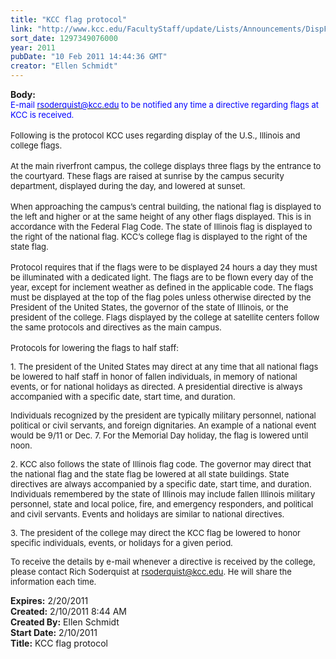 ```yaml
---
title: "KCC flag protocol"
link: "http://www.kcc.edu/FacultyStaff/update/Lists/Announcements/DispForm.aspx?ID=111"
sort_date: 1297349076000
year: 2011
pubDate: "10 Feb 2011 14:44:36 GMT"
creator: "Ellen Schmidt"
---
```


<div><b>Body:</b> <div class=ExternalClass2C77E8ED9C5F49368D08568BF5A27680>
<div><font color="#0000ff" size=2>E-mail </font><a href="mailto:rsoderquist@kcc.edu"><font color="#0000ff" size=2>rsoderquist@kcc.edu</font></a><font size=2><font color="#0000ff"> to be notified any time a directive regarding flags at KCC is received.</font></font></div><font color="#0000ff">
<div><br></font><font size=2>Following is the protocol KCC uses regarding display of the U.S., Illinois and college flags. </font></div>
<div><br><font size=2>At the main riverfront campus, the college displays three flags by the entrance to the courtyard. These flags are raised at sunrise by the campus security department, displayed during the day, and lowered at sunset. </font></div>
<div><br><font size=2>When approaching the campus’s central building, the national flag is displayed to the left and higher or at the same height of any other flags displayed. This is in accordance with the Federal Flag Code. The state of Illinois flag is displayed to the right of the national flag. KCC’s college flag is displayed to the right of the state flag.</font></div>
<div><br><font size=2>Protocol requires that if the flags were to be displayed 24 hours a day they must be illuminated with a dedicated light. The flags are to be flown every day of the year, except for inclement weather as defined in the applicable code. The flags must be displayed at the top of the flag poles unless otherwise directed by the President of the United States, the governor of the state of Illinois, or the president of the college. Flags displayed by the college at satellite centers follow the same protocols and directives as the main campus.</font></div>
<div><br><font size=2>Protocols for lowering the flags to half staff:</font></div>
<p><font size=2>1. The president of the United States may direct at any time that all national flags be lowered to half staff in honor of fallen individuals, in memory of national events, or for national holidays as directed. A presidential directive is always accompanied with a specific date, start time, and duration.</font></p>
<p><font size=2>Individuals recognized by the president are typically military personnel, national political or civil servants, and foreign dignitaries. An example of a national event would be 9/11 or Dec. 7. For the Memorial Day holiday, the flag is lowered until noon.</font></p>
<p><font size=2>2. KCC also follows the state of Illinois flag code. The governor may direct that the national flag and the state flag be lowered at all state buildings. State directives are always accompanied by a specific date, start time, and duration. Individuals remembered by the state of Illinois may include fallen Illinois military personnel, state and local police, fire, and emergency responders, and political and civil servants. Events and holidays are similar to national directives. </font></p>
<p><font size=2>3. The president of the college may direct the KCC flag be lowered to honor specific individuals, events, or holidays for a given period.</font></p>
<p><font size=2>To receive the details by e-mail whenever a directive is received by the college, please contact Rich Soderquist at </font><a href="mailto:rsoderquist@kcc.edu"><font size=2>rsoderquist@kcc.edu</font></a><font size=2>. He will share the information each time.<br></font></p></div></div>
<div><b>Expires:</b> 2/20/2011</div>
<div><b>Created:</b> 2/10/2011 8:44 AM</div>
<div><b>Created By:</b> Ellen Schmidt</div>
<div><b>Start Date:</b> 2/10/2011</div>
<div><b>Title:</b> KCC flag protocol</div>
